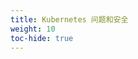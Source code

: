 ```yaml
---
title: Kubernetes 问题和安全
weight: 10
toc-hide: true
---
```


<!--
---
title: Kubernetes Issues and Security
weight: 10
toc-hide: true
---
-->